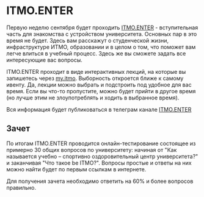 # ITMO.ENTER

Первую неделю сентября будет проходить [ITMO.ENTER](https://student.itmo.ru/ru/ITMO_Enter/#chor) - вступительная часть для знакомства с устройством университета. Основных пар в это время не будет. Здесь вам расскажут о студенческой жизни, инфраструктуре ИТМО, образовании и в целом о том, что поможет вам легче влиться в учебный процесс. Здесь же вы сможете задать все интересующие вас вопросы.

ITMO.ENTER проходит в виде интерактивных лекций, на которые вы запишетесь через [my.itmo](../life/isu_de.md#myitmo). Выборность откроется ближе к самому ивенту. Да, лекции можно выбрать и подстроить под удобное для вас время. Если вы что-то пропустите, можно будет прийти в другое время (но лучше этим не злоупотреблять и ходить в выбранное время).

Вся информация будет публиковаться в телеграм канале [ITMO.ENTER](https://t.me/itmo_enter)

## Зачет

По итогам ITMO.ENTER проводится онлайн-тестирование состоящее из примерно 30 общих вопросов по университету: начиная от "Как называется учебно – спортивно оздоровительный центр университета?" и заканчивая "Что такое be ITMO?". Вопросы простые и ответы на них можно найти будет по первым ссылкам в интернете.

Для получения зачета необходимо ответить на 60% и более вопросов правильно.
